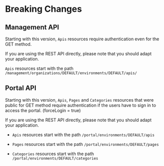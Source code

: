 # Breaking Changes

## Management API

Starting with this version, `Apis` resources require authentication even
for the GET method.

If you are using the REST API directly, please note that you should
adapt your application.

`Apis` resources start with the path
`/management/organizations/DEFAULT/environments/DEFAULT/apis/`

## Portal API

Starting with this version, `Apis`, `Pages` and `Categories` resources
that were public for GET method require authentication if the users have
to sign in to access the portal. (forceLogin = true)

If you are using the REST API directly, please note that you should
adapt your application.

-   `Apis` resources start with the path
    `/portal/environments/DEFAULT/apis`

-   `Pages` resources start with the path
    `/portal/environments/DEFAULT/pages`

-   `Categories` resources start with the path
    `/portal/environments/DEFAULT/categories`
